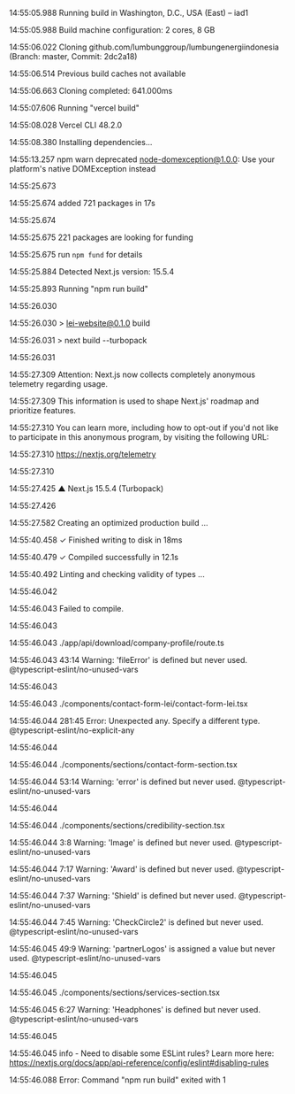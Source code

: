 14:55:05.988 Running build in Washington, D.C., USA (East) – iad1

14:55:05.988 Build machine configuration: 2 cores, 8 GB

14:55:06.022 Cloning github.com/lumbunggroup/lumbungenergiindonesia (Branch: master, Commit: 2dc2a18)

14:55:06.514 Previous build caches not available

14:55:06.663 Cloning completed: 641.000ms

14:55:07.606 Running "vercel build"

14:55:08.028 Vercel CLI 48.2.0

14:55:08.380 Installing dependencies...

14:55:13.257 npm warn deprecated node-domexception@1.0.0: Use your platform's native DOMException instead

14:55:25.673 

14:55:25.674 added 721 packages in 17s

14:55:25.674 

14:55:25.675 221 packages are looking for funding

14:55:25.675   run `npm fund` for details

14:55:25.884 Detected Next.js version: 15.5.4

14:55:25.893 Running "npm run build"

14:55:26.030 

14:55:26.030 > lei-website@0.1.0 build

14:55:26.031 > next build --turbopack

14:55:26.031 

14:55:27.309 Attention: Next.js now collects completely anonymous telemetry regarding usage.

14:55:27.309 This information is used to shape Next.js' roadmap and prioritize features.

14:55:27.310 You can learn more, including how to opt-out if you'd not like to participate in this anonymous program, by visiting the following URL:

14:55:27.310 https://nextjs.org/telemetry

14:55:27.310 

14:55:27.425    ▲ Next.js 15.5.4 (Turbopack)

14:55:27.426 

14:55:27.582    Creating an optimized production build ...

14:55:40.458  ✓ Finished writing to disk in 18ms

14:55:40.479  ✓ Compiled successfully in 12.1s

14:55:40.492    Linting and checking validity of types ...

14:55:46.042 

14:55:46.043 Failed to compile.

14:55:46.043 

14:55:46.043 ./app/api/download/company-profile/route.ts

14:55:46.043 43:14  Warning: 'fileError' is defined but never used.  @typescript-eslint/no-unused-vars

14:55:46.043 

14:55:46.043 ./components/contact-form-lei/contact-form-lei.tsx

14:55:46.044 281:45  Error: Unexpected any. Specify a different type.  @typescript-eslint/no-explicit-any

14:55:46.044 

14:55:46.044 ./components/sections/contact-form-section.tsx

14:55:46.044 53:14  Warning: 'error' is defined but never used.  @typescript-eslint/no-unused-vars

14:55:46.044 

14:55:46.044 ./components/sections/credibility-section.tsx

14:55:46.044 3:8  Warning: 'Image' is defined but never used.  @typescript-eslint/no-unused-vars

14:55:46.044 7:17  Warning: 'Award' is defined but never used.  @typescript-eslint/no-unused-vars

14:55:46.044 7:37  Warning: 'Shield' is defined but never used.  @typescript-eslint/no-unused-vars

14:55:46.044 7:45  Warning: 'CheckCircle2' is defined but never used.  @typescript-eslint/no-unused-vars

14:55:46.045 49:9  Warning: 'partnerLogos' is assigned a value but never used.  @typescript-eslint/no-unused-vars

14:55:46.045 

14:55:46.045 ./components/sections/services-section.tsx

14:55:46.045 6:27  Warning: 'Headphones' is defined but never used.  @typescript-eslint/no-unused-vars

14:55:46.045 

14:55:46.045 info  - Need to disable some ESLint rules? Learn more here: https://nextjs.org/docs/app/api-reference/config/eslint#disabling-rules

14:55:46.088 Error: Command "npm run build" exited with 1

